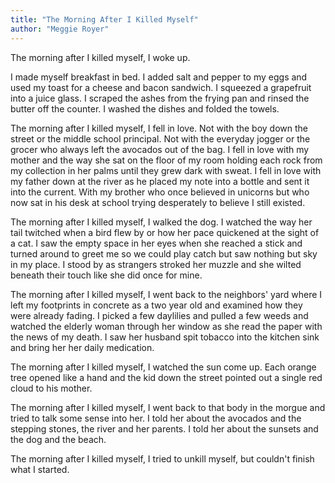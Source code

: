```yaml
---
title: "The Morning After I Killed Myself"
author: "Meggie Royer"
---
```


The morning after I killed myself, I woke up.

I made myself breakfast in bed. I added salt and pepper to my eggs and used my toast for a cheese
and bacon sandwich. I squeezed a grapefruit into a juice glass. I scraped the ashes from the frying
pan and rinsed the butter off the counter. I washed the dishes and folded the towels.

The morning after I killed myself, I fell in love. Not with the boy down the street or the middle
school principal. Not with the everyday jogger or the grocer who always left the avocados out of the
bag. I fell in love with my mother and the way she sat on the floor of my room holding each rock from
my collection in her palms until they grew dark with sweat. I fell in love with my father down at the
river as he placed my note into a bottle and sent it into the current. With my brother who once
believed in unicorns but who now sat in his desk at school trying desperately to believe I still
existed.

The morning after I killed myself, I walked the dog. I watched the way her tail twitched when a bird
flew by or how her pace quickened at the sight of a cat. I saw the empty space in her eyes when
she reached a stick and turned around to greet me so we could play catch but saw nothing but sky
in my place. I stood by as strangers stroked her muzzle and she wilted beneath their touch like
she did once for mine.

The morning after I killed myself, I went back to the neighbors' yard where I left my footprints
in concrete as a two year old and examined how they were already fading. I picked a few daylilies
and pulled a few weeds and watched the elderly woman through her window as she read the paper with
the news of my death. I saw her husband spit tobacco into the kitchen sink and bring her her
daily medication.

The morning after I killed myself, I watched the sun come up. Each orange tree opened like a hand
and the kid down the street pointed out a single red cloud to his mother.

The morning after I killed myself, I went back to that body in the morgue and tried to talk some
sense into her. I told her about the avocados and the stepping stones, the river and her parents.
I told her about the sunsets and the dog and the beach.

The morning after I killed myself, I tried to unkill myself, but couldn't finish what I started.
